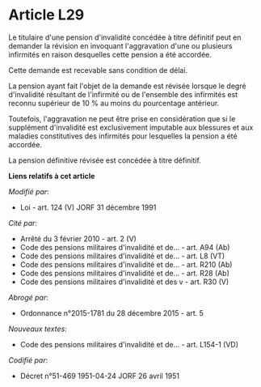 # Article L29

Le titulaire d'une pension d'invalidité concédée à titre définitif peut en demander la révision en invoquant l'aggravation
d'une ou plusieurs infirmités en raison desquelles cette pension a été accordée.

Cette demande est recevable sans condition de délai.

La pension ayant fait l'objet de la demande est révisée lorsque le degré d'invalidité résultant de l'infirmité ou de
l'ensemble des infirmités est reconnu supérieur de 10 % au moins du pourcentage antérieur.

Toutefois, l'aggravation ne peut être prise en considération que si le supplément d'invalidité est exclusivement imputable
aux blessures et aux maladies constitutives des infirmités pour lesquelles la pension a été accordée.

La pension définitive révisée est concédée à titre définitif.

**Liens relatifs à cet article**

_Modifié par_:

  - Loi - art. 124 (V) JORF 31 décembre 1991

_Cité par_:

  - Arrêté du 3 février 2010 - art. 2 (V)
  - Code des pensions militaires d'invalidité et de... - art. A94 (Ab)
  - Code des pensions militaires d'invalidité et de... - art. L8 (VT)
  - Code des pensions militaires d'invalidité et de... - art. R210 (Ab)
  - Code des pensions militaires d'invalidité et de... - art. R28 (Ab)
  - Code des pensions militaires d'invalidité et des v - art. R30 (V)

_Abrogé par_:

  - Ordonnance n°2015-1781 du 28 décembre 2015 - art. 5

_Nouveaux textes_:

  - Code des pensions militaires d'invalidité et de... - art. L154-1 (VD)

_Codifié par_:

  - Décret n°51-469 1951-04-24 JORF 26 avril 1951
